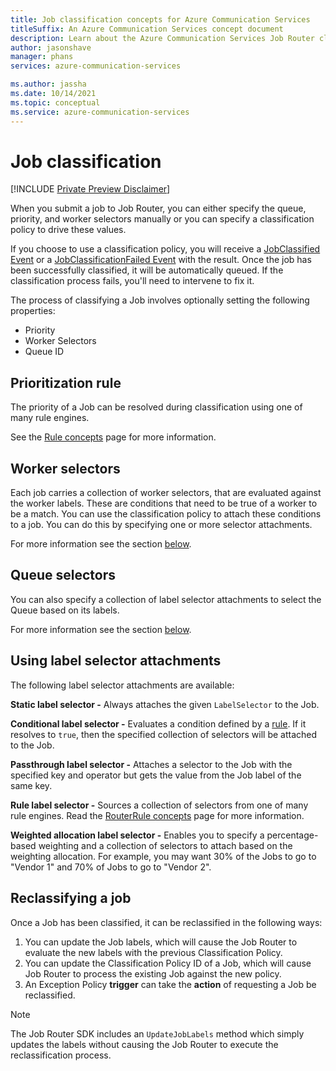 ```yaml
---
title: Job classification concepts for Azure Communication Services
titleSuffix: An Azure Communication Services concept document
description: Learn about the Azure Communication Services Job Router classification concepts.
author: jasonshave
manager: phans
services: azure-communication-services

ms.author: jassha
ms.date: 10/14/2021
ms.topic: conceptual
ms.service: azure-communication-services
---
```


# Job classification

[!INCLUDE [Private Preview Disclaimer](../../includes/private-preview-include-section.md)]

When you submit a job to Job Router, you can either specify the queue, priority, and worker selectors manually or you can specify a classification policy to drive these values.

If you choose to use a classification policy, you will receive a [JobClassified Event][job_classified_event] or a [JobClassificationFailed Event][job_classify_failed_event] with the result.  Once the job has been successfully classified, it will be automatically queued.  If the classification process fails, you'll need to intervene to fix it.

The process of classifying a Job involves optionally setting the following properties:

- Priority
- Worker Selectors
- Queue ID

## Prioritization rule

The priority of a Job can be resolved during classification using one of many rule engines.

See the [Rule concepts](router-rule-concepts.md) page for more information.

## Worker selectors

Each job carries a collection of worker selectors, that are evaluated against the worker labels.  These are conditions that need to be true of a worker to be a match.
You can use the classification policy to attach these conditions to a job.  You can do this by specifying one or more selector attachments.

For more information see the section [below](#using-label-selector-attachments).

## Queue selectors

You can also specify a collection of label selector attachments to select the Queue based on its labels.

For more information see the section [below](#using-label-selector-attachments).

## Using label selector attachments

The following label selector attachments are available:

**Static label selector -** Always attaches the given `LabelSelector` to the Job.

**Conditional label selector -** Evaluates a condition defined by a [rule](router-rule-concepts.md).  If it resolves to `true`, then the specified collection of selectors will be attached to the Job.

**Passthrough label selector -** Attaches a selector to the Job with the specified key and operator but gets the value from the Job label of the same key.

**Rule label selector -** Sources a collection of selectors from one of many rule engines. Read the [RouterRule concepts](router-rule-concepts.md) page for more information.

**Weighted allocation label selector -** Enables you to specify a percentage-based weighting and a collection of selectors to attach based on the weighting allocation. For example, you may want 30% of the Jobs to go to "Vendor 1" and 70% of Jobs to go to "Vendor 2".

## Reclassifying a job

Once a Job has been classified, it can be reclassified in the following ways:

1. You can update the Job labels, which will cause the Job Router to evaluate the new labels with the previous Classification Policy.
2. You can update the Classification Policy ID of a Job, which will cause Job Router to process the existing Job against the new policy.
3. An Exception Policy **trigger** can take the **action** of requesting a Job be reclassified.

> [!NOTE]
> The Job Router SDK includes an `UpdateJobLabels` method which simply updates the labels without causing the Job Router to execute the reclassification process.

<!-- LINKS -->
[subscribe_events]: ../../how-tos/router-sdk/subscribe-events.md
[job_classified_event]: ../../how-tos/router-sdk/subscribe-events.md#microsoftcommunicationrouterjobclassified
[job_classify_failed_event]: ../../how-tos/router-sdk/subscribe-events.md#microsoftcommunicationrouterjobclassificationfailed
